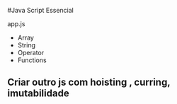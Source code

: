 ﻿
#Java Script Essencial

app.js

- Array
- String
- Operator
- Functions



## Criar outro js com hoisting , curring, imutabilidade

